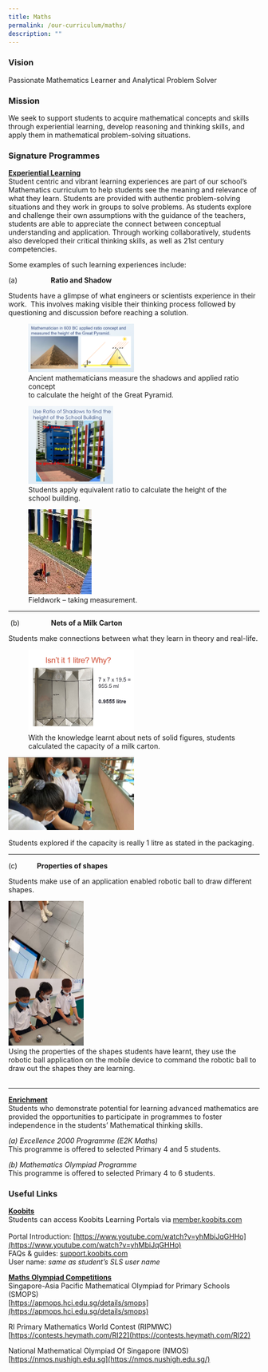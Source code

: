 ```yaml
---
title: Maths
permalink: /our-curriculum/maths/
description: ""
---
```

### Vision
Passionate Mathematics Learner and Analytical Problem Solver

### Mission
We seek to support students to acquire mathematical concepts and skills through experiential learning, develop reasoning and thinking skills, and apply them in mathematical problem-solving situations.

### Signature Programmes

<u><strong> Experiential Learning </strong></u><br>
Student centric and vibrant learning experiences are part of our school’s Mathematics curriculum to help students see the meaning and relevance of what they learn. Students are provided with authentic problem-solving situations and they work in groups to solve problems. As students explore and challenge their own assumptions with the guidance of the teachers, students are able to appreciate the connect between conceptual understanding and application.  Through working collaboratively, students also developed their critical thinking skills, as well as 21st century competencies.

Some examples of such learning experiences include:

(a)                 **Ratio and Shadow**

Students have a glimpse of what engineers or scientists experience in their work.  This involves making visible their thinking process followed by questioning and discussion before reaching a solution.

<figure>  
<img src="/images/maths1.png" 
     style="width:50%"> 
<figcaption> Ancient mathematicians measure the shadows and applied ratio concept <br> to calculate the height of the Great Pyramid. </figcaption>  
</figure>

<figure>  
<img src="/images/maths2.png"
		 style="width:40%">
<figcaption> Students apply equivalent ratio to calculate the height of the school building. </figcaption>  
</figure>

<figure>  
<img src="/images/maths3.jpg"
		 style="width:30%">
<figcaption> Fieldwork – taking measurement. </figcaption> 
</figure>

--------

 (b)                **Nets of a Milk Carton**

Students make connections between what they learn in theory and real-life.

<figure>  
<img src="/images/maths4.png"
		 style="width:50%">
<figcaption> With the knowledge learnt about nets of solid figures, students calculated the capacity of a milk carton. </figcaption> 
</figure>

<img src="/images/maths5.jpg"
		 style="width:50%">
		 <figcaption>Students explored if the capacity is really 1 litre as stated in the packaging. </figcaption> 
</figure>
		 
---------------

(c)          **Properties of shapes** 

Students make use of an application enabled robotic ball to draw different shapes.

<div>  
<div style="float: left">  
<img src="/images/maths.jpg"
		 style="width:30%">
</div>  
<div></div>  
</div>
Using the properties of the shapes students have learnt, they use the robotic ball application on the mobile device to command the robotic ball to draw out the shapes they are learning. 

<br>
<br>

------------

<u><strong> Enrichment </strong></u> <br>
Students who demonstrate potential for learning advanced mathematics are provided the opportunities to participate in programmes to foster independence in the students’ Mathematical thinking skills. 

*(a) Excellence 2000 Programme (E2K Maths)* <br>
This programme is offered to selected Primary 4 and 5 students.

*(b) Mathematics Olympiad Programme* <br>
This programme is offered to selected Primary 4 to 6 students.

### Useful Links

<u><strong> Koobits </strong></u><br>
Students can access Koobits Learning Portals via [member.koobits.com](http://member.koobits.com/) <br><br>
Portal Introduction: [https://www.youtube.com/watch?v=yhMbiJqGHHo](https://www.youtube.com/watch?v=yhMbiJqGHHo) <br>
FAQs & guides: [support.koobits.com](http://support.koobits.com/) <br>
User name: _same as student’s SLS user name_ <br>

<u><strong> Maths Olympiad Competitions </strong></u><br>
Singapore-Asia Pacific Mathematical Olympiad for Primary Schools (SMOPS) <br> 
[https://apmops.hci.edu.sg/details/smops](https://apmops.hci.edu.sg/details/smops)

RI Primary Mathematics World Contest (RIPMWC) <br>
[https://contests.heymath.com/RI22](https://contests.heymath.com/RI22)

National Mathematical Olympiad Of Singapore (NMOS) <br>
[https://nmos.nushigh.edu.sg](https://nmos.nushigh.edu.sg/)